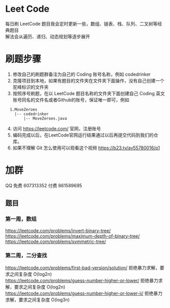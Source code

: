# Leet Code

每日刷 LeetCode
题目我会定时更新一些，数组、链表、栈、队列、二叉树等经典题目  
解法会从遍历、递归、动态规划等逐步展开

# 刷题步骤
1. 修改自己的刷题群备注为自己的 Coding 账号名称，例如 codedrinker
2. 克隆项目到本地，如果有题目的文件夹在文件夹下面操作，没有自己创建一个驼峰标识的文件夹 
3. 按照序号刷题，在以 LeetCode 题目名称的文件夹下面创建自己 Coding 英文账号同名的文件名或者Github的账号，保证唯一即可，例如
```
  1.MoveZeroes
    |-- codedrinker
        |-- MoveZeroes.java
```
4. 访问 https://leetcode.com/ 官网，注册账号
5. 编码完成以后，在LeetCode官网运行结果通过以后再提交代码到我们的仓库。
6. 如果不理解 Git 怎么使用可以观看这个视频
https://b23.tv/av55780016/p1

# 加群
QQ 
免费 607313352
付费 861589695

## 题目
### 第一周，数组
https://leetcode.com/problems/invert-binary-tree/  
https://leetcode.com/problems/maximum-depth-of-binary-tree/  
https://leetcode.com/problems/symmetric-tree/

### 第二周，二分查找
https://leetcode.com/problems/first-bad-version/solution/  拒绝暴力求解，要求之间复杂度 O(log2n)  
https://leetcode.com/problems/guess-number-higher-or-lower/  拒绝暴力求解，要求之间复杂度 O(log2n)  
https://leetcode.com/problems/guess-number-higher-or-lower-ii/  拒绝暴力求解，要求之间复杂度 O(log3n)  
